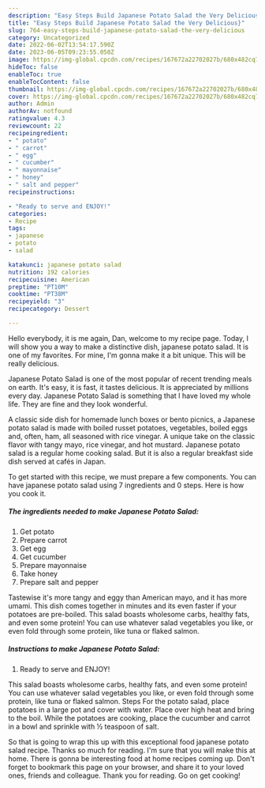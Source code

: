 ```yaml
---
description: "Easy Steps Build Japanese Potato Salad the Very Delicious}"
title: "Easy Steps Build Japanese Potato Salad the Very Delicious}"
slug: 764-easy-steps-build-japanese-potato-salad-the-very-delicious
category: Uncategorized
date: 2022-06-02T13:54:17.590Z
date: 2023-06-05T09:23:55.050Z
image: https://img-global.cpcdn.com/recipes/167672a22702027b/680x482cq70/japanese-potato-salad-recipe-main-photo.jpg
hideToc: false
enableToc: true
enableTocContent: false
thumbnail: https://img-global.cpcdn.com/recipes/167672a22702027b/680x482cq70/japanese-potato-salad-recipe-main-photo.jpg
cover: https://img-global.cpcdn.com/recipes/167672a22702027b/680x482cq70/japanese-potato-salad-recipe-main-photo.jpg
author: Admin
authorAv: notfound
ratingvalue: 4.3
reviewcount: 22
recipeingredient:
- " potato"
- " carrot"
- " egg"
- " cucumber"
- " mayonnaise"
- " honey"
- " salt and pepper"
recipeinstructions:

- "Ready to serve and ENJOY!"
categories:
- Recipe
tags:
- japanese
- potato
- salad

katakunci: japanese potato salad 
nutrition: 192 calories
recipecuisine: American
preptime: "PT10M"
cooktime: "PT38M"
recipeyield: "3"
recipecategory: Dessert

---
```



Hello everybody, it is me again, Dan, welcome to my recipe page. Today, I will show you a way to make a distinctive dish, japanese potato salad. It is one of my favorites. For mine, I'm gonna make it a bit unique. This will be really delicious.

Japanese Potato Salad is one of the most popular of recent trending meals on earth. It's easy, it is fast, it tastes delicious. It is appreciated by millions every day. Japanese Potato Salad is something that I have loved my whole life. They are fine and they look wonderful.

A classic side dish for homemade lunch boxes or bento picnics, a Japanese potato salad is made with boiled russet potatoes, vegetables, boiled eggs and, often, ham, all seasoned with rice vinegar. A unique take on the classic flavor with tangy mayo, rice vinegar, and hot mustard. Japanese potato salad is a regular home cooking salad. But it is also a regular breakfast side dish served at cafés in Japan.


To get started with this recipe, we must prepare a few components. You can have japanese potato salad using 7 ingredients and 0 steps. Here is how you cook it.

<!--inarticleads1-->

##### The ingredients needed to make Japanese Potato Salad:

1. Get  potato
1. Prepare  carrot
1. Get  egg
1. Get  cucumber
1. Prepare  mayonnaise
1. Take  honey
1. Prepare  salt and pepper


Tastewise it&#39;s more tangy and eggy than American mayo, and it has more umami. This dish comes together in minutes and its even faster if your potatoes are pre-boiled. This salad boasts wholesome carbs, healthy fats, and even some protein! You can use whatever salad vegetables you like, or even fold through some protein, like tuna or flaked salmon. 

<!--inarticleads2-->

##### Instructions to make Japanese Potato Salad:


1. Ready to serve and ENJOY!

This salad boasts wholesome carbs, healthy fats, and even some protein! You can use whatever salad vegetables you like, or even fold through some protein, like tuna or flaked salmon. Steps For the potato salad, place potatoes in a large pot and cover with water. Place over high heat and bring to the boil. While the potatoes are cooking, place the cucumber and carrot in a bowl and sprinkle with ½ teaspoon of salt. 

So that is going to wrap this up with this exceptional food japanese potato salad recipe. Thanks so much for reading. I'm sure that you will make this at home. There is gonna be interesting food at home recipes coming up. Don't forget to bookmark this page on your browser, and share it to your loved ones, friends and colleague. Thank you for reading. Go on get cooking!
